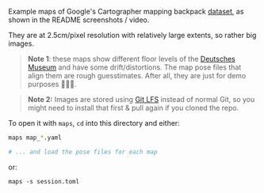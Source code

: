 Example maps of Google's Cartographer mapping backpack [dataset](https://google-cartographer-ros.readthedocs.io/en/latest/data.html#d-cartographer-backpack-deutsches-museum), as shown in the README screenshots / video.

They are at 2.5cm/pixel resolution with relatively large extents, so rather big images.

> **Note 1**: these maps show different floor levels of the [Deutsches Museum](https://www.deutsches-museum.de/en/) and have some drift/distortions.
> The map pose files that align them are rough guesstimates. After all, they are just for demo purposes 🤷🏻‍♂️.

> **Note 2:** Images are stored using [Git LFS](https://docs.github.com/en/repositories/working-with-files/managing-large-files/installing-git-large-file-storage) instead of normal Git, so you might need to install that first & pull again if you cloned the repo.

To open it with `maps`, `cd` into this directory and either:

```sh
maps map_*.yaml

# ... and load the pose files for each map
```

or:
```
maps -s session.toml
```
